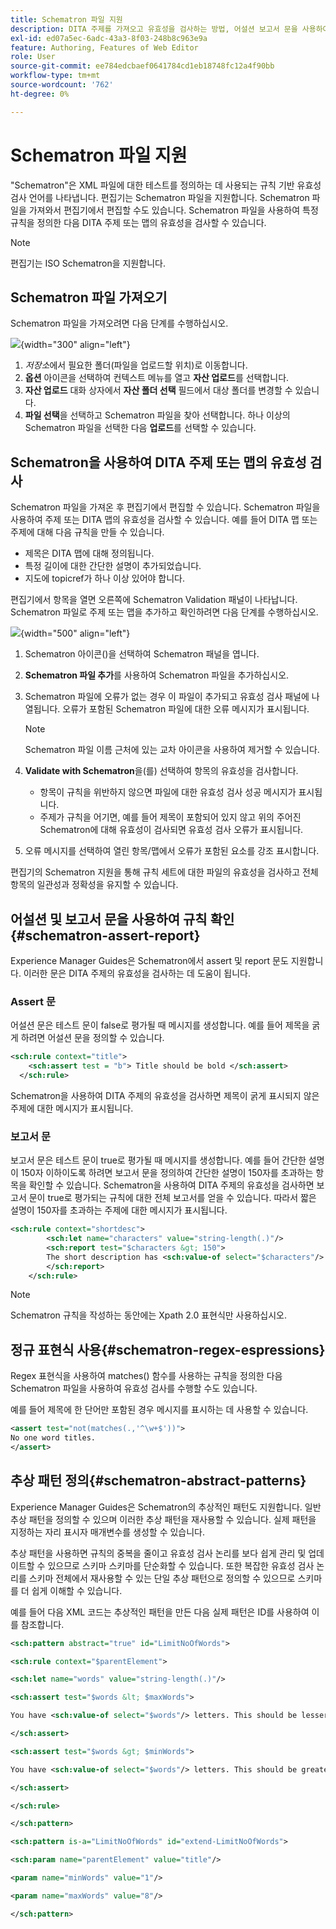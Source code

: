 ```yaml
---
title: Schematron 파일 지원
description: DITA 주제를 가져오고 유효성을 검사하는 방법, 어설션 보고서 문을 사용하여 규칙을 확인하는 방법, 정규 표현식을 사용하는 방법 및 AEM Guides의 Schematron 파일에서 추상 패턴을 정의하는 방법에 대해 알아봅니다.
exl-id: ed07a5ec-6adc-43a3-8f03-248b8c963e9a
feature: Authoring, Features of Web Editor
role: User
source-git-commit: ee784edcbaef0641784cd1eb18748fc12a4f90bb
workflow-type: tm+mt
source-wordcount: '762'
ht-degree: 0%

---
```


# Schematron 파일 지원

&quot;Schematron&quot;은 XML 파일에 대한 테스트를 정의하는 데 사용되는 규칙 기반 유효성 검사 언어를 나타냅니다. 편집기는 Schematron 파일을 지원합니다. Schematron 파일을 가져와서 편집기에서 편집할 수도 있습니다. Schematron 파일을 사용하여 특정 규칙을 정의한 다음 DITA 주제 또는 맵의 유효성을 검사할 수 있습니다.

>[!NOTE]
>
> 편집기는 ISO Schematron을 지원합니다.


## Schematron 파일 가져오기

Schematron 파일을 가져오려면 다음 단계를 수행하십시오.

![](images/schematron-panel.png){width="300" align="left"}

1. *저장소*&#x200B;에서 필요한 폴더(파일을 업로드할 위치)로 이동합니다.
1. **옵션** 아이콘을 선택하여 컨텍스트 메뉴를 열고 **자산 업로드**&#x200B;를 선택합니다.
1. **자산 업로드** 대화 상자에서 **자산 폴더 선택** 필드에서 대상 폴더를 변경할 수 있습니다.
1. **파일 선택**&#x200B;을 선택하고 Schematron 파일을 찾아 선택합니다. 하나 이상의 Schematron 파일을 선택한 다음 **업로드**&#x200B;를 선택할 수 있습니다.

## Schematron을 사용하여 DITA 주제 또는 맵의 유효성 검사

Schematron 파일을 가져온 후 편집기에서 편집할 수 있습니다. Schematron 파일을 사용하여 주제 또는 DITA 맵의 유효성을 검사할 수 있습니다. 예를 들어 DITA 맵 또는 주제에 대해 다음 규칙을 만들 수 있습니다.

* 제목은 DITA 맵에 대해 정의됩니다.
* 특정 길이에 대한 간단한 설명이 추가되었습니다.
* 지도에 topicref가 하나 이상 있어야 합니다.

편집기에서 항목을 열면 오른쪽에 Schematron Validation 패널이 나타납니다. Schematron 파일로 주제 또는 맵을 추가하고 확인하려면 다음 단계를 수행하십시오.

![](images/schematron-panel-file-validated.png){width="500" align="left"}

1. Schematron 아이콘()을 선택하여 Schematron 패널을 엽니다.
1. **Schematron 파일 추가**&#x200B;를 사용하여 Schematron 파일을 추가하십시오.
1. Schematron 파일에 오류가 없는 경우 이 파일이 추가되고 유효성 검사 패널에 나열됩니다. 오류가 포함된 Schematron 파일에 대한 오류 메시지가 표시됩니다.
   >[!NOTE]
   >
   >Schematron 파일 이름 근처에 있는 교차 아이콘을 사용하여 제거할 수 있습니다.
1. **Validate with Schematron**&#x200B;을(를) 선택하여 항목의 유효성을 검사합니다.

   * 항목이 규칙을 위반하지 않으면 파일에 대한 유효성 검사 성공 메시지가 표시됩니다.
   * 주제가 규칙을 어기면, 예를 들어 제목이 포함되어 있지 않고 위의 주어진 Schematron에 대해 유효성이 검사되면 유효성 검사 오류가 표시됩니다.

1. 오류 메시지를 선택하여 열린 항목/맵에서 오류가 포함된 요소를 강조 표시합니다.

편집기의 Schematron 지원을 통해 규칙 세트에 대한 파일의 유효성을 검사하고 전체 항목의 일관성과 정확성을 유지할 수 있습니다.

## 어설션 및 보고서 문을 사용하여 규칙 확인{#schematron-assert-report}

Experience Manager Guides은 Schematron에서 assert 및 report 문도 지원합니다. 이러한 문은 DITA 주제의 유효성을 검사하는 데 도움이 됩니다.

### Assert 문

어설션 문은 테스트 문이 false로 평가될 때 메시지를 생성합니다. 예를 들어 제목을 굵게 하려면 어설션 문을 정의할 수 있습니다.

```XML
<sch:rule context="title"> 
    <sch:assert test = "b"> Title should be bold </sch:assert>
  </sch:rule>
```

Schematron을 사용하여 DITA 주제의 유효성을 검사하면 제목이 굵게 표시되지 않은 주제에 대한 메시지가 표시됩니다.

### 보고서 문

보고서 문은 테스트 문이 true로 평가될 때 메시지를 생성합니다. 예를 들어 간단한 설명이 150자 이하이도록 하려면 보고서 문을 정의하여 간단한 설명이 150자를 초과하는 항목을 확인할 수 있습니다.
Schematron을 사용하여 DITA 주제의 유효성을 검사하면 보고서 문이 true로 평가되는 규칙에 대한 전체 보고서를 얻을 수 있습니다. 따라서 짧은 설명이 150자를 초과하는 주제에 대한 메시지가 표시됩니다.


```XML
<sch:rule context="shortdesc"> 
        <sch:let name="characters" value="string-length(.)"/> 
        <sch:report test="$characters &gt; 150">  
        The short description has <sch:value-of select="$characters"/> characters. It should contain more than 150 characters.      
        </sch:report>   
    </sch:rule> 
```

>[!NOTE]
>
> Schematron 규칙을 작성하는 동안에는 Xpath 2.0 표현식만 사용하십시오.

## 정규 표현식 사용{#schematron-regex-espressions}

Regex 표현식을 사용하여 matches() 함수를 사용하는 규칙을 정의한 다음 Schematron 파일을 사용하여 유효성 검사를 수행할 수도 있습니다.

예를 들어 제목에 한 단어만 포함된 경우 메시지를 표시하는 데 사용할 수 있습니다.

```XML
<assert test="not(matches(.,'^\w+$'))"> 
No one word titles.
</assert>  
```


## 추상 패턴 정의{#schematron-abstract-patterns}

Experience Manager Guides은 Schematron의 추상적인 패턴도 지원합니다. 일반 추상 패턴을 정의할 수 있으며 이러한 추상 패턴을 재사용할 수 있습니다.  실제 패턴을 지정하는 자리 표시자 매개변수를 생성할 수 있습니다.


추상 패턴을 사용하면 규칙의 중복을 줄이고 유효성 검사 논리를 보다 쉽게 관리 및 업데이트할 수 있으므로 스키마 스키마를 단순화할 수 있습니다. 또한 복잡한 유효성 검사 논리를 스키마 전체에서 재사용할 수 있는 단일 추상 패턴으로 정의할 수 있으므로 스키마를 더 쉽게 이해할 수 있습니다.


예를 들어 다음 XML 코드는 추상적인 패턴을 만든 다음 실제 패턴은 ID를 사용하여 이를 참조합니다.

```XML
<sch:pattern abstract="true" id="LimitNoOfWords"> 

<sch:rule context="$parentElement"> 

<sch:let name="words" value="string-length(.)"/> 

<sch:assert test="$words &lt; $maxWords"> 

You have <sch:value-of select="$words"/> letters. This should be lesser than <sch:value-of select="$maxWords"/>. 

</sch:assert>  

<sch:assert test="$words &gt; $minWords"> 

You have <sch:value-of select="$words"/> letters. This should be greater than <sch:value-of select="$minWords"/>. 

</sch:assert>  

</sch:rule> 

</sch:pattern> 

<sch:pattern is-a="LimitNoOfWords" id="extend-LimitNoOfWords"> 

<sch:param name="parentElement" value="title"/> 

<param name="minWords" value="1"/> 

<param name="maxWords" value="8"/> 

</sch:pattern> 
```
